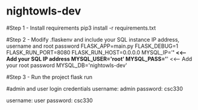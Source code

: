 # nightowls-dev

#Step 1 - Install requirements
pip3 install -r requirements.txt

#Step 2 - Modify .flaskenv and include your SQL instance IP address, username and root password
FLASK_APP=main.py
FLASK_DEBUG=1
FLASK_RUN_PORT=8080
FLASK_RUN_HOST=0.0.0.0
MYSQL_IP='****' <<-- Add your SQL IP address
MYSQL_USER='root'
MYSQL_PASS='****' <<-- Add your root password 
MYSQL_DB='nightowls-dev'

#Step 3 - Run the project
flask run

#admin and user login credentials 
username: admin
password: csc330 

username: user
password: csc330
